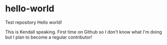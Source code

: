 # hello-world
Test repository 
Hello world!

This is Kendall speaking. First time on Github so I don't know what I'm doing but I plan to become a regular contributor!

